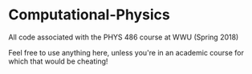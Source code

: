# Computational-Physics
All code associated with the PHYS 486 course at WWU (Spring 2018)

Feel free to use anything here, unless you're in an academic course for which that would be cheating!
